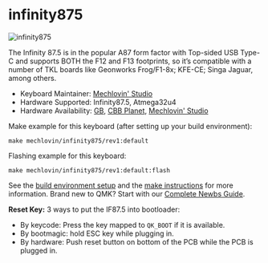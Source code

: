 # infinity875

![infinity875](https://i.imgur.com/qt4YBwSl.jpeg)

The Infinity 87.5 is in the popular A87 form factor with Top-sided USB Type-C and supports BOTH the F12 and F13 footprints, so it’s compatible with a number of TKL boards like Geonworks Frog/F1-8x; KFE-CE; Singa Jaguar, among others.

* Keyboard Maintainer: [Mechlovin' Studio](https://github.com/mechlovin)
* Hardware Supported: Infinity87.5, Atmega32u4
* Hardware Availability: [GB](https://geekhack.org/index.php?topic=115251.0), [CBB Planet](https://cbbplanet.com/products/infinity-87-5-pcb), [Mechlovin' Studio](https://mechlovin.studio)

Make example for this keyboard (after setting up your build environment):

    make mechlovin/infinity875/rev1:default

Flashing example for this keyboard:

    make mechlovin/infinity875/rev1:default:flash

See the [build environment setup](https://docs.qmk.fm/#/getting_started_build_tools) and the [make instructions](https://docs.qmk.fm/#/getting_started_make_guide) for more information. Brand new to QMK? Start with our [Complete Newbs Guide](https://docs.qmk.fm/#/newbs).

**Reset Key:** 3 ways to put the IF87.5 into bootloader:
- By keycode: Press the key mapped to `QK_BOOT` if it is available.
- By bootmagic: hold ESC key while plugging in.
- By hardware: Push reset button on bottom of the PCB while the PCB is plugged in.